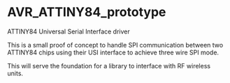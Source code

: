 # AVR_ATTINY84_prototype
ATTINY84 Universal Serial Interface driver

This is a small proof of concept to handle SPI communication between two ATTINY84 chips using their USI interface to achieve   three wire SPI mode.

This will serve the foundation for a library to interface with RF wireless units.
